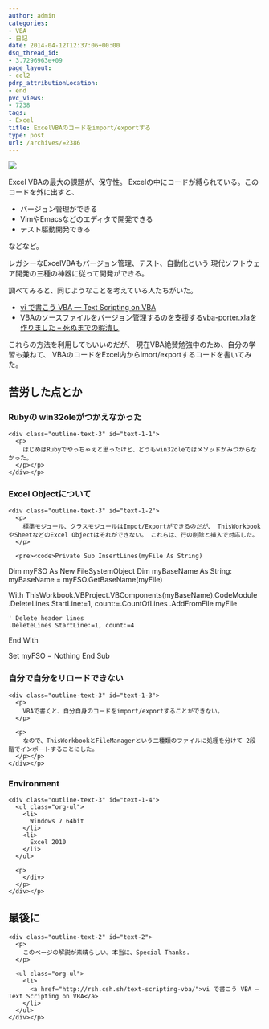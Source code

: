 ```yaml
---
author: admin
categories:
- VBA
- 日記
date: 2014-04-12T12:37:06+00:00
dsq_thread_id:
- 3.7296963e+09
page_layout:
- col2
pdrp_attributionLocation:
- end
pvc_views:
- 7238
tags:
- Excel
title: ExcelVBAのコードをimport/exportする
type: post
url: /archives/=2386
---
```


![][1]

Excel VBAの最大の課題が、保守性。 Excelの中にコードが縛られている。このコードを外に出すと、 

<ul class="org-ul">
  <li>
    バージョン管理ができる
  </li>
  <li>
    VimやEmacsなどのエディタで開発できる
  </li>
  <li>
    テスト駆動開発できる
  </li>
</ul>

などなど。 

レガシーなExcelVBAもバージョン管理、テスト、自動化という 現代ソフトウェア開発の三種の神器に従って開発ができる。 

調べてみると、同じようなことを考えている人たちがいた。 

<ul class="org-ul">
  <li>
    <a href="http://rsh.csh.sh/text-scripting-vba/">vi で書こう VBA — Text Scripting on VBA</a>
  </li>
  <li>
    <a href="http://aki2o.hatenablog.jp/entry/2014/01/09/VBA%E3%81%AE%E3%82%BD%E3%83%BC%E3%82%B9%E3%83%95%E3%82%A1%E3%82%A4%E3%83%AB%E3%82%92%E3%83%90%E3%83%BC%E3%82%B8%E3%83%A7%E3%83%B3%E7%AE%A1%E7%90%86%E3%81%99%E3%82%8B%E3%81%AE%E3%82%92%E6%94%AF%E6%8F%B4">VBAのソースファイルをバージョン管理するのを支援するvba-porter.xlaを作りました &#8211; 死ぬまでの暇潰し</a>
  </li>
</ul>

これらの方法を利用してもいいのだが、 現在VBA絶賛勉強中のため、自分の学習も兼ねて、 VBAのコードをExcel内からimort/exportするコードを書いてみた。 

<div id="outline-container-sec-1" class="outline-2">
  <h2 id="sec-1">
    苦労した点とか
  </h2>
  
  <div class="outline-text-2" id="text-1">
  </div>
  
  <div id="outline-container-sec-1-1" class="outline-3">
    <h3 id="sec-1-1">
      Rubyの win32oleがつかえなかった
    </h3>
    
    <div class="outline-text-3" id="text-1-1">
      <p>
        はじめはRubyでやっちゃえと思ったけど、どうもwin32oleではメソッドがみつからなかった。
      </p></p>
    </div></p>
  </div>
  
  <div id="outline-container-sec-1-2" class="outline-3">
    <h3 id="sec-1-2">
      Excel Objectについて
    </h3>
    
    <div class="outline-text-3" id="text-1-2">
      <p>
        標準モジュール、クラスモジュールはImpot/Exportができるのだが、 ThisWorkbookやSheetなどのExcel Objectはそれができない。 これらは、行の削除と挿入で対応した。
      </p>
      
      <pre><code>Private Sub InsertLines(myFile As String)
  Dim myFSO As New FileSystemObject
  Dim myBaseName As String: myBaseName = myFSO.GetBaseName(myFile)
  
  With ThisWorkbook.VBProject.VBComponents(myBaseName).CodeModule
    .DeleteLines StartLine:=1, count:=.CountOfLines
    .AddFromFile myFile
    
    ' Delete header lines
    .DeleteLines StartLine:=1, count:=4
  End With

  Set myFSO = Nothing
End Sub
</code></pre></p>
    </div></p>
  </div>
  
  <div id="outline-container-sec-1-3" class="outline-3">
    <h3 id="sec-1-3">
      自分で自分をリロードできない
    </h3>
    
    <div class="outline-text-3" id="text-1-3">
      <p>
        VBAで書くと、自分自身のコードをimport/exportすることができない。
      </p>
      
      <p>
        なので、ThisWorkbookとFileManagerという二種類のファイルに処理を分けて 2段階でインポートすることにした。
      </p></p>
    </div></p>
  </div>
  
  <div id="outline-container-sec-1-4" class="outline-3">
    <h3 id="sec-1-4">
      Environment
    </h3>
    
    <div class="outline-text-3" id="text-1-4">
      <ul class="org-ul">
        <li>
          Windows 7 64bit
        </li>
        <li>
          Excel 2010
        </li>
      </ul>
      
      <p>
        </div>
      </p>
    </div></p>
  </div>
  
  <div id="outline-container-sec-2" class="outline-2">
    <h2 id="sec-2">
      最後に
    </h2>
    
    <div class="outline-text-2" id="text-2">
      <p>
        このベージの解説が素晴らしい。本当に、Special Thanks.
      </p>
      
      <ul class="org-ul">
        <li>
          <a href="http://rsh.csh.sh/text-scripting-vba/">vi で書こう VBA — Text Scripting on VBA</a>
        </li>
      </ul>
    </div></p>
  </div>

 [1]: http://futurismo.biz/wp-content/uploads/Windows_7_Vertical_Logo_Web.jpg